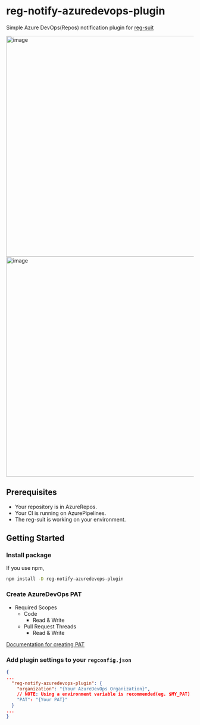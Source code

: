 # reg-notify-azuredevops-plugin

Simple Azure DevOps(Repos) notification plugin for [reg-suit](https://github.com/reg-viz/reg-suit)

<img width="592" alt="image" src="https://github.com/harunari0928/reg-notify-azuredevops-plugin/assets/33255443/1bd1dfa8-3db9-4659-8808-5e15064b713b">
<img width="590" alt="image" src="https://github.com/harunari0928/reg-notify-azuredevops-plugin/assets/33255443/3fcc02b7-c4fc-4567-83ae-e6aa97242030">

## Prerequisites

* Your repository is in AzureRepos.
* Your CI is running on AzurePipelines.
* The reg-suit is working on your environment.

## Getting Started

### Install package
   
If you use npm,
```sh
npm install -D reg-notify-azuredevops-plugin
```

### Create AzureDevOps PAT

* Required Scopes
   - Code
     - Read & Write
   - Pull Request Threads
     - Read & Write

[Documentation for creating PAT](https://learn.microsoft.com/azure/devops/organizations/accounts/use-personal-access-tokens-to-authenticate?view=azure-devops&tabs=Windows#create-a-pat)

### Add plugin settings to your `regconfig.json`

```json
{
...
  "reg-notify-azuredevops-plugin": {
    "organization": "{Your AzureDevOps Organization}",
    // NOTE: Using a environment variable is recommended(eg. $MY_PAT)
    "PAT": "{Your PAT}"
  }
...
}
```
